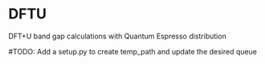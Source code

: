 # DFTU
DFT+U band gap calculations with Quantum Espresso distribution

#TODO: Add a setup.py to create temp_path and update the desired queue
